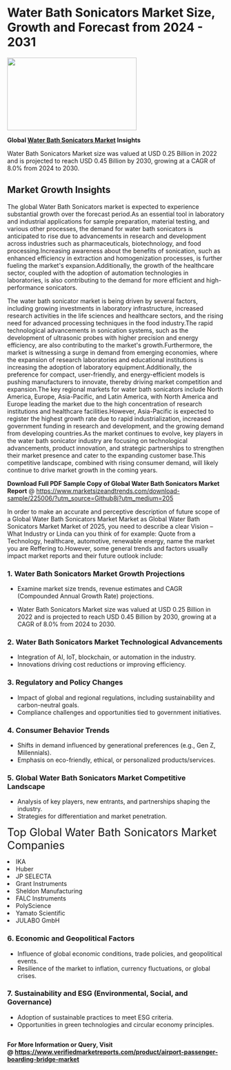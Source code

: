 <H1>Water Bath Sonicators Market Size, Growth and Forecast from 2024 - 2031</H1><img class="aligncenter size-medium wp-image-584254" src="https://thirdeyenews.in/wp-content/uploads/2024/09/Global-Market-Research-300x168.jpeg" alt="" width="300" height="168" /><p><strong>Global&nbsp;<a href="https://www.marketsizeandtrends.com/download-sample/225006/?utm_source=Github8j?utm_medium=205">Water Bath Sonicators Market</a> Insights</strong></p><p>Water Bath Sonicators Market size was valued at USD 0.25 Billion in 2022 and is projected to reach USD 0.45 Billion by 2030, growing at a CAGR of 8.0% from 2024 to 2030.</p><p><h2>Market Growth Insights</h2> <p>The global Water Bath Sonicators market is expected to experience substantial growth over the forecast period.As an essential tool in laboratory and industrial applications for sample preparation, material testing, and various other processes, the demand for water bath sonicators is anticipated to rise due to advancements in research and development across industries such as pharmaceuticals, biotechnology, and food processing.Increasing awareness about the benefits of sonication, such as enhanced efficiency in extraction and homogenization processes, is further fueling the market's expansion.Additionally, the growth of the healthcare sector, coupled with the adoption of automation technologies in laboratories, is also contributing to the demand for more efficient and high-performance sonicators.</p> <p>The water bath sonicator market is being driven by several factors, including growing investments in laboratory infrastructure, increased research activities in the life sciences and healthcare sectors, and the rising need for advanced processing techniques in the food industry.The rapid technological advancements in sonication systems, such as the development of ultrasonic probes with higher precision and energy efficiency, are also contributing to the market's growth.Furthermore, the market is witnessing a surge in demand from emerging economies, where the expansion of research laboratories and educational institutions is increasing the adoption of laboratory equipment.Additionally, the preference for compact, user-friendly, and energy-efficient models is pushing manufacturers to innovate, thereby driving market competition and expansion.The key regional markets for water bath sonicators include North America, Europe, Asia-Pacific, and Latin America, with North America and Europe leading the market due to the high concentration of research institutions and healthcare facilities.However, Asia-Pacific is expected to register the highest growth rate due to rapid industrialization, increased government funding in research and development, and the growing demand from developing countries.As the market continues to evolve, key players in the water bath sonicator industry are focusing on technological advancements, product innovation, and strategic partnerships to strengthen their market presence and cater to the expanding customer base.This competitive landscape, combined with rising consumer demand, will likely continue to drive market growth in the coming years.</p> <p><span class=""><strong>Download Full PDF Sample Copy of Global Water Bath Sonicators Market Report</strong> @ <a href="https://www.marketsizeandtrends.com/download-sample/225006/?utm_source=Github8j?utm_medium=205" target="_blank">https://www.marketsizeandtrends.com/download-sample/225006/?utm_source=Github8j?utm_medium=205</a></span></p><p>In order to make an accurate and perceptive description of future scope of a Global&nbsp;Water Bath Sonicators Market Market as Global&nbsp;Water Bath Sonicators Market Market of 2025, you need to describe a clear Vision &ndash; What Industry or Linda can you think of for example: Quote from a Technology, healthcare, automotive, renewable energy, name the market you are Reffering to.However, some general trends and factors usually impact market reports and their future outlook include:</p><h3>1.&nbsp;<strong>Water Bath Sonicators Market Growth Projections</strong></h3><ul><li>Examine market size trends, revenue estimates and CAGR (Compounded Annual Growth Rate) projections.</li><li><p>Water Bath Sonicators Market size was valued at USD 0.25 Billion in 2022 and is projected to reach USD 0.45 Billion by 2030, growing at a CAGR of 8.0% from 2024 to 2030.</p></li></ul><h3>2.&nbsp;<strong>Water Bath Sonicators Market Technological Advancements</strong></h3><ul><li>Integration of AI, IoT, blockchain, or automation in the industry.</li><li>Innovations driving cost reductions or improving efficiency.</li></ul><h3>3.&nbsp;<strong>Regulatory and Policy Changes</strong></h3><ul><li>Impact of global and regional regulations, including sustainability and carbon-neutral goals.</li><li>Compliance challenges and opportunities tied to government initiatives.</li></ul><h3>4.&nbsp;<strong>Consumer Behavior Trends</strong></h3><ul><li>Shifts in demand influenced by generational preferences (e.g., Gen Z, Millennials).</li><li>Emphasis on eco-friendly, ethical, or personalized products/services.</li></ul><h3>5.&nbsp;<strong>Global Water Bath Sonicators Market Competitive Landscape</strong></h3><ul><li>Analysis of key players, new entrants, and partnerships shaping the industry.</li><li>Strategies for differentiation and market penetration.</li></ul><p data-pm-slice="1 1 []"><span style="color: inherit; font-family: inherit; font-size: 25px;">Top Global Water Bath Sonicators Market Companies</span></p><div class="" data-test-id=""><p><li>IKA</li><li> Huber</li><li> JP SELECTA</li><li> Grant Instruments</li><li> Sheldon Manufacturing</li><li> FALC Instruments</li><li> PolyScience</li><li> Yamato Scientific</li><li> JULABO GmbH</li></p></div><h3>6.&nbsp;<strong>Economic and Geopolitical Factors</strong></h3><ul><li>Influence of global economic conditions, trade policies, and geopolitical events.</li><li>Resilience of the market to inflation, currency fluctuations, or global crises.</li></ul><h3>7.&nbsp;<strong>Sustainability and ESG (Environmental, Social, and Governance)</strong></h3><ul><li>Adoption of sustainable practices to meet ESG criteria.</li><li>Opportunities in green technologies and circular economy principles.</li></ul><h2><strong style="font-size: 14px;">For More Information or Query, Visit @&nbsp;</strong><a style="background-color: #ffffff; font-size: 14px;" href="https://www.marketsizeandtrends.com/report/water-bath-sonicators-market/" target="_blank">https://www.verifiedmarketreports.com/product/airport-passenger-boarding-bridge-market</a></h2>